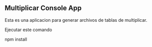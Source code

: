## Multiplicar Console App

Esta es una aplicacion para generar archivos de tablas de multiplicar.

Ejecutar este comando

npm install